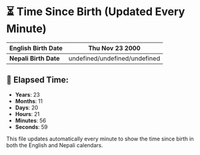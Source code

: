 # ⏳ Time Since Birth (Updated Every Minute)

| **English Birth Date** | Thu Nov 23 2000 |
|------------------------|-------------------------------------|
| **Nepali Birth Date**  | undefined/undefined/undefined                  |

## 📅 Elapsed Time:

- **Years**: 23
- **Months**: 11
- **Days**: 20
- **Hours**: 21
- **Minutes**: 56
- **Seconds**: 59

This file updates automatically every minute to show the time since birth in both the English and Nepali calendars.